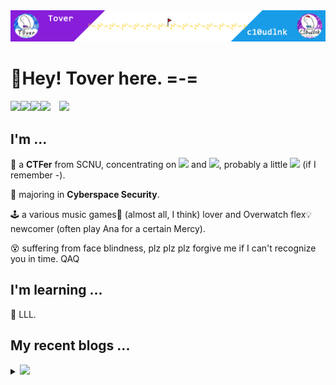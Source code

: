 <img src="headPic_Tover.png" />

# 🎇Hey! Tover here. =-=

<a href="https://tover.xyz/" target="_blank"><img src="https://img.shields.io/badge/-📜 Tover's Blog-blue?style=flat-square"></a><a href="https://c10udlnk.top/" target="_blank"><img src="https://img.shields.io/badge/-📜 c10udlnk's Blog-blueviolet?style=flat-square"></a><a href="https://github.com/ToverPomelo" target="_blank"><img src="https://img.shields.io/badge/-github-black?logo=github&style=flat-square"></a><a href="https://0xffff.one/u/Tover" target="_blank"><img src="https://img.shields.io/badge/-💻 0xffff-e8ecf3?style=flat-square"></a>&emsp;<img src="https://komarev.com/ghpvc/?username=Tover&style=plastic&color=red" />

## I'm ...

🚩 a **CTFer** from SCNU, concentrating on <img src="https://img.shields.io/static/v1?label=&&message=Crypto&style=social"> and <img src="https://img.shields.io/static/v1?label=&message=Misc&style=social">, probably a little <img src="https://img.shields.io/static/v1?label=&message=PWN&style=social"> (if I remember -).

🧭 majoring in **Cyberspace Security**.

🕹 a various music games🎼 (almost all, I think) lover and Overwatch flex💡 newcomer (often play Ana for a certain Mercy).

😵 suffering from face blindness, plz plz plz forgive me if I can't recognize you in time. QAQ

## I'm learning ...

📍 LLL.

## My recent blogs ...

<details>
  <summary><img src="https://img.shields.io/badge/-📢 Click to view more!-blue?style=for-the-badge"></summary>
  <!-- BLOG-POST-LIST:START -->

🎆 Mar 01, 2022: [2022 SUSCTF的两道半密码题WP](https://tover.xyz/p/2022-SUSCTF-Crypto/)

🎆 Feb 10, 2022: [maiPad Plus的simai谱面制作](https://tover.xyz/p/maiPad-simai/)

🎆 Jan 25, 2022: [2022HWS冬令营预选赛的Elgamal](https://tover.xyz/p/2022-HWSwinter-Elgamal/)

🎆 Jan 24, 2022: [DeemoⅡ音频及MIDI提取](https://tover.xyz/p/Deemo2-Song-MIDI/)

🎆 Nov 24, 2021: [华南师范大学HSCTF2021部分Writeup（官方）](https://tover.xyz/p/hsctf-2021-fresh-wp/)

🎆 Nov 08, 2021: [aircrack-ng+hashcat的wifi口令爆破](https://tover.xyz/p/aircrack-ng-wifi/)

🎆 Nov 04, 2021: [EasyCrypt编译安装踩坑记录](https://tover.xyz/p/easy-crypt-install/)

🎆 Nov 02, 2021: [EasyCrypt文档编译踩坑记录](https://tover.xyz/p/easy-crypt-tex/)

🎆 Oct 17, 2021: [2021-ByteCTF的Overheard](https://tover.xyz/p/2021-ByteCTF-Overheard/)

🎆 Oct 13, 2021: [2021广东省强网杯的DLP](https://tover.xyz/p/dlp-gdqwb/)<!-- BLOG-POST-LIST:END -->
</details>
